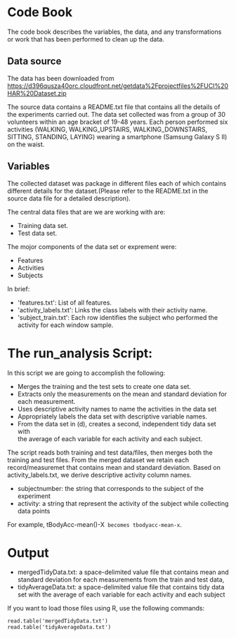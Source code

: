 # Code Book
The code book describes the variables, the data, and any transformations or work that has been
performed to clean up the data.

## Data source

The data has been downloaded from https://d396qusza40orc.cloudfront.net/getdata%2Fprojectfiles%2FUCI%20HAR%20Dataset.zip

The source data contains a README.txt file that contains all the details of the experiments carried out. The data set collected was from a group of 30 volunteers within an age bracket of 19-48 years. Each person performed six activities (WALKING, WALKING_UPSTAIRS, WALKING_DOWNSTAIRS, SITTING, STANDING, LAYING) wearing a smartphone (Samsung Galaxy S II) on the waist.

## Variables

The collected dataset was package in different files each of which contains different details for the dataset.(Please refer to the README.txt in the source data file for a detailed description).

The central data files that are we are working with are:
* Training data set.
* Test data set.

The mojor components of the data set or exprement were:
* Features
* Activities
* Subjects

In brief:
* 'features.txt': List of all features.
* 'activity_labels.txt': Links the class labels with their activity name. 
* 'subject_train.txt': Each row identifies the subject who performed the activity for each window sample.

# The run_analysis Script:

In this script we are going to accomplish the following:
* Merges the training and the test sets to create one data set.                           
* Extracts only the measurements on the mean and standard deviation for each measurement. 
* Uses descriptive activity names to name the activities in the data set                  
* Appropriately labels the data set with descriptive variable names.                      
* From the data set in (d), creates a second, independent tidy data set with              
   the average of each variable for each activity and each subject.         

The script reads both training and test data/files, then merges both the training and test files.
From the merged dataset we retain each record/measuremet that contains mean and standard deviation.
Based on activity_labels.txt, we derive descriptive activity column names.
 
* subjectnumber: the string that corresponds to the subject of the experiment
* activity: a string that represent the activity of the subject while collecting data points

For example, tBodyAcc-mean()-X` becomes tbodyacc-mean-x`.

# Output

* mergedTidyData.txt: a space-delimited value file that contains mean and standard deviation for each measurements from the train and test data,
* tidyAverageData.txt: a space-delimited value file that contains tidy data set with the average of each variable for each activity and each subject

If you want to load those files using R, use the following commands:

```
read.table('mergedTidyData.txt')
read.table('tidyAverageData.txt')
```
